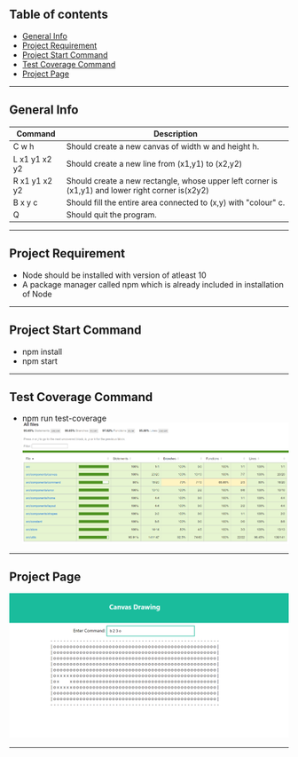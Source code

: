 ## Table of contents
* [General Info](#general-info)
* [Project Requirement](#project-requirement)
* [Project Start Command](#project-start-command)
* [Test Coverage Command](#test-coverage-command)
* [Project Page](#project-page)

*******************************************
## General Info

|Command 		|Description|
|---------------|-----------|
|C w h           |Should create a new canvas of width w and height h.|
|L x1 y1 x2 y2   |Should create a new line from (x1,y1) to (x2,y2)|
|R x1 y1 x2 y2   |Should create a new rectangle, whose upper left corner is (x1,y1) and lower right corner is(x2y2)|
|B x y c         |Should fill the entire area connected to (x,y) with "colour" c.
|Q               |Should quit the program.|

---------------------------------------------

## Project Requirement

* Node should be installed with version of atleast 10
* A package manager called npm which is already included in installation of Node

----------------------------------------------

## Project Start Command

* npm install
* npm start 

-----------------------------------------------

## Test Coverage Command

* npm run test-coverage
![Test Report](./images//test-report.PNG)

------------------------------------------------

## Project Page 

![Canvas Page](./images//canvas_view.PNG)

------------------------------------------------
